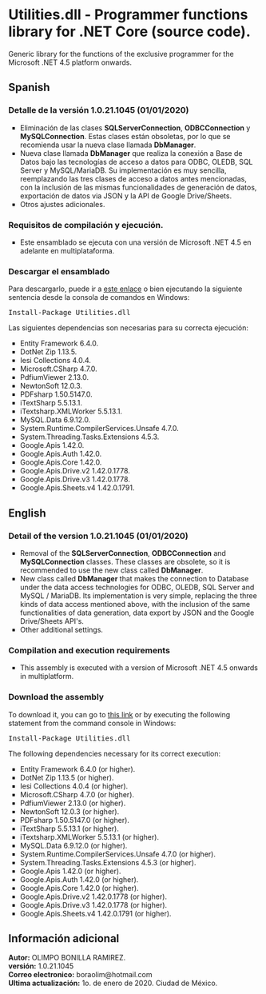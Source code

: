 <h1>Utilities.dll - Programmer functions library for .NET Core (source code).</h1>
Generic library for the functions of the exclusive programmer for the Microsoft .NET 4.5 platform onwards.

<h2>Spanish</h2>
<h3>Detalle de la versi&oacute;n 1.0.21.1045 (01/01/2020)</h3>
<ul type="square">
  <li>Eliminación de las clases <strong>SQLServerConnection</strong>, <strong>ODBCConnection</strong> y <strong>MySQLConnection</strong>. Estas clases están obsoletas, por lo que se recomienda usar la nueva clase llamada <strong>DbManager</strong>.</li>
  <li>Nueva clase llamada <strong>DbManager</strong> que realiza la conexión a Base de Datos bajo las tecnologías de acceso a datos para ODBC, OLEDB, SQL Server y MySQL/MariaDB. Su implementación es muy sencilla, reemplazando las tres clases de acceso a datos antes mencionadas, con la inclusión de las mismas funcionalidades de generación de datos, exportación de datos via JSON y la API de Google Drive/Sheets.</li>
  <li>Otros ajustes adicionales.</li>
 </ul>

<h3>Requisitos de compilaci&oacute;n y ejecuci&oacute;n.</h3>
<ul type="square">
  <li>Este ensamblado se ejecuta con una versi&oacute;n de Microsoft .NET 4.5 en adelante en multiplataforma.</li>
</ul>

<h3>Descargar el ensamblado</h3>
<p>Para descargarlo, puede ir a <a href="https://www.nuget.org/packages/Utilities.dll/">este enlace</a> o bien ejecutando la siguiente sentencia desde la consola de comandos en Windows:</p>

<pre>Install-Package Utilities.dll</pre>

<p>Las siguientes dependencias son necesarias para su correcta ejecuci&oacute;n:</p>

<ul type="square">
  <li>Entity Framework 6.4.0.</li>
  <li>DotNet Zip 1.13.5.</li>
  <li>Iesi Collections 4.0.4.</li>
  <li>Microsoft.CSharp 4.7.0.</li>
  <li>PdfiumViewer 2.13.0.</li>
  <li>NewtonSoft 12.0.3.</li>
  <li>PDFsharp 1.50.5147.0.</li>
  <li>iTextSharp 5.5.13.1.</li>
  <li>iTextsharp.XMLWorker 5.5.13.1.</li>
  <li>MySQL.Data 6.9.12.0.</li>
  <li>System.Runtime.CompilerServices.Unsafe 4.7.0.</li>
  <li>System.Threading.Tasks.Extensions 4.5.3.</li>
  <li>Google.Apis 1.42.0.</li>
  <li>Google.Apis.Auth 1.42.0.</li>
  <li>Google.Apis.Core 1.42.0.</li>
  <li>Google.Apis.Drive.v2 1.42.0.1778.</li>
  <li>Google.Apis.Drive.v3 1.42.0.1778.</li>
  <li>Google.Apis.Sheets.v4 1.42.0.1791.</li>
</ul>

<h2>English</h2>
<h3>Detail of the version 1.0.21.1045 (01/01/2020)</h3>
<ul type="square">
  <li>Removal of the <strong>SQLServerConnection</strong>, <strong>ODBCConnection</strong> and <strong>MySQLConnection</strong> classes. These classes are obsolete, so it is recommended to use the new class called <strong>DbManager</strong>.</li>
  <li>New class called <strong>DbManager</strong> that makes the connection to Database under the data access technologies for ODBC, OLEDB, SQL Server and MySQL / MariaDB. Its implementation is very simple, replacing the three kinds of data access mentioned above, with the inclusion of the same functionalities of data generation, data export by JSON and the Google Drive/Sheets API's.</li>
  <li>Other additional settings.</li>
</ul>

<h3>Compilation and execution requirements</h3>
<ul type="square">
  <li>This assembly is executed with a version of Microsoft .NET 4.5 onwards in multiplatform.</li>
</ul>

<h3>Download the assembly</h3>
<p>To download it, you can go to <a href="https://www.nuget.org/packages/Utilities.dll/">this link</a> or by executing the following statement from the command console in Windows:</p>

<pre>Install-Package Utilities.dll</pre>

<p>The following dependencies necessary for its correct execution:</p>

<ul type="square">
  <li>Entity Framework 6.4.0 (or higher).</li>
  <li>DotNet Zip 1.13.5 (or higher).</li>
  <li>Iesi Collections 4.0.4 (or higher).</li>
  <li>Microsoft.CSharp 4.7.0 (or higher).</li>
  <li>PdfiumViewer 2.13.0 (or higher).</li>
  <li>NewtonSoft 12.0.3 (or higher).</li>
  <li>PDFsharp 1.50.5147.0 (or higher).</li>
  <li>iTextSharp 5.5.13.1 (or higher).</li>
  <li>iTextsharp.XMLWorker 5.5.13.1 (or higher).</li>
  <li>MySQL.Data 6.9.12.0 (or higher).</li>
  <li>System.Runtime.CompilerServices.Unsafe 4.7.0 (or higher).</li>
  <li>System.Threading.Tasks.Extensions 4.5.3 (or higher).</li>
  <li>Google.Apis 1.42.0 (or higher).</li>
  <li>Google.Apis.Auth 1.42.0 (or higher).</li>
  <li>Google.Apis.Core 1.42.0 (or higher).</li>
  <li>Google.Apis.Drive.v2 1.42.0.1778 (or higher).</li>
  <li>Google.Apis.Drive.v3 1.42.0.1778 (or higher).</li>
  <li>Google.Apis.Sheets.v4 1.42.0.1791 (or higher).</li>
</ul>

<h2>Información adicional</h2>
<strong>Autor:</strong> OLIMPO BONILLA RAMIREZ.<br/>
<strong>versi&oacute;n:</strong> 1.0.21.1045 <br/>
<strong>Correo electronico:</strong> boraolim@hotmail.com <br />
<strong>Ultima actualización:</strong> 1o. de enero de 2020. Ciudad de M&eacute;xico.